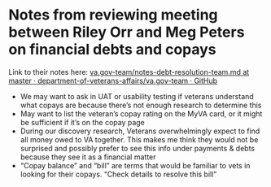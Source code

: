 # Notes from reviewing meeting between Riley Orr and Meg Peters on financial debts and copays
Link to their notes here: [va.gov-team/notes-debt-resolution-team.md at master · department-of-veterans-affairs/va.gov-team · GitHub](https://github.com/department-of-veterans-affairs/va.gov-team/blob/master/products/health-care/digital-health-modernization/design/copays-and-travel-pay/notes-debt-resolution-team.md)

* We may want to ask in UAT or usability testing if veterans understand what copays are because there’s not enough research to determine this
* May want to list the veteran’s copay rating on the MyVA card, or it might be sufficient if it’s on the copay page
* During our discovery research, Veterans overwhelmingly expect to find all money owed to VA together. This makes me think they would not be surprised and possibly prefer to see this info under payments & debts because they see it as a financial matter
* “Copay balance” and “bill” are terms that would be familiar to vets in looking for their copays. “Check details to resolve this bill”